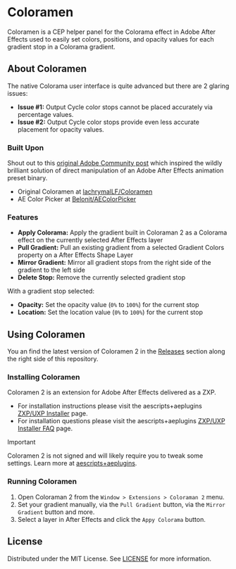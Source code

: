 # Coloramen

Coloramen is a CEP helper panel for the Colorama effect in Adobe After Effects used to easily set colors, positions, and opacity values for each gradient stop in a Colorama gradient.

## About Coloramen

The native Colorama user interface is quite advanced but there are 2 glaring issues:

* **Issue #1:** Output Cycle color stops cannot be placed accurately via percentage values.
* **Issue #2:** Output Cycle color stops provide even less accurate placement for opacity values.

### Built Upon

Shout out to this [original Adobe Community post](https://community.adobe.com/t5/after-effects-discussions/change-colorama-colors-via-scripting/m-p/10392133) which inspired the wildly brilliant solution of direct manipulation of an Adobe After Effects animation preset binary.

* Original Coloramen at [lachrymalLF/Coloramen](https://github.com/lachrymaLF/Coloramen)
* AE Color Picker at [Belonit/AEColorPicker](https://github.com/Belonit/AEColorPicker)

### Features

* **Apply Colorama:** Apply the gradient built in Coloraman 2 as a Colorama effect on the currently selected After Effects layer
* **Pull Gradient:** Pull an existing gradient from a selected Gradient Colors property on a After Effects Shape Layer
* **Mirror Gradient:** Mirror all gradient stops from the right side of the gradient to the left side
* **Delete Stop:** Remove the currently selected gradient stop

With a gradient stop selected:
* **Opacity:** Set the opacity value (`0%` to `100%`) for the current stop
* **Location:** Set the location value (`0%` to `100%`) for the current stop

## Using Coloramen

You an find the latest version of Coloramen 2 in the [Releases](https://github.com/kyletmartinez/coloramen/releases) section along the right side of this repository.

### Installing Coloramen

Coloramen 2 is an extension for Adobe After Effects delivered as a ZXP.

* For installation instructions please visit the aescripts+aeplugins [ZXP/UXP Installer](https://aescripts.com/learn/zxp-installer/) page.
* For installation questions please visit the aescripts+aeplugins [ZXP/UXP Installer FAQ](https://aescripts.com/knowledgebase/index/view/faq/zxp-installer-faq/) page.

> [!IMPORTANT]  
> Coloramen 2 is not signed and will likely require you to tweak some settings. Learn more at [aescripts+aeplugins](https://aescripts.com/knowledgebase/index/view/faq/zxp-cep-extension-won-t-open/).

### Running Coloramen

1. Open Coloraman 2 from the `Window > Extensions > Coloraman 2` menu.
2. Set your gradient manually, via the `Pull Gradient` button, via the `Mirror Gradient` button and more.
3. Select a layer in After Effects and click the `Appy Colorama` button.

## License

Distributed under the MIT License. See [LICENSE](/LICENSE) for more information.
